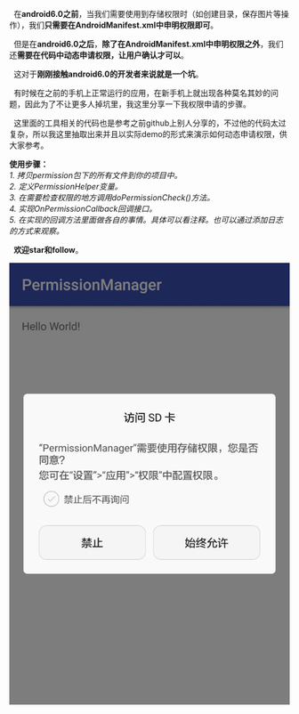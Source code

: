 &nbsp;&nbsp;在**android6.0之前**，当我们需要使用到存储权限时（如创建目录，保存图片等操作），我们**只需要在AndroidManifest.xml中申明权限即可**。

&nbsp;&nbsp;但是在**android6.0之后**，**除了在AndroidManifest.xml中申明权限之外**，我们还**需要在代码中动态申请权限，让用户确认才可以**。

&nbsp;&nbsp;这对于**刚刚接触android6.0的开发者来说就是一个坑**。

&nbsp;&nbsp;有时候在之前的手机上正常运行的应用，在新手机上就出现各种莫名其妙的问题，因此为了不让更多人掉坑里，我这里分享一下我权限申请的步骤。

&nbsp;&nbsp;这里面的工具相关的代码也是参考之前github上别人分享的，不过他的代码太过复杂，所以我这里抽取出来并且以实际demo的形式来演示如何动态申请权限，供大家参考。

**使用步骤：**  
_1. 拷贝permission包下的所有文件到你的项目中。  
2. 定义PermissionHelper变量。  
3. 在需要检查权限的地方调用doPermissionCheck()方法。  
4. 实现OnPermissionCallback回调接口。  
5. 在实现的回调方法里面做各自的事情。具体可以看注释。也可以通过添加日志的方式来观察。_  

&nbsp;&nbsp;**__欢迎star和follow__**。  

![请求权限图片](./require_permission.png)
